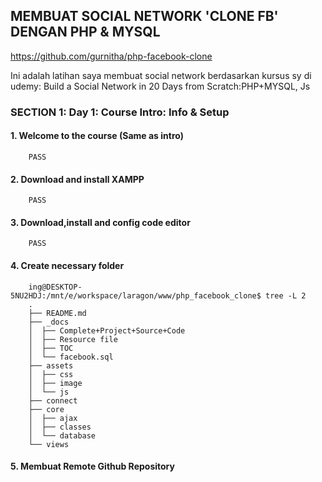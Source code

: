 ## MEMBUAT SOCIAL NETWORK 'CLONE FB' DENGAN PHP & MYSQL

https://github.com/gurnitha/php-facebook-clone

Ini adalah latihan saya membuat social network berdasarkan kursus sy di udemy: 
Build a Social Network in 20 Days from Scratch:PHP+MYSQL, Js  

### SECTION 1: Day 1: Course Intro: Info & Setup


#### 1. Welcome to the course (Same as intro)

		PASS 

#### 2. Download and install XAMPP

		PASS 

#### 3. Download,install and config code editor

		PASS 

#### 4. Create necessary folder

		ing@DESKTOP-5NU2HDJ:/mnt/e/workspace/laragon/www/php_facebook_clone$ tree -L 2
		.
		├── README.md
		├── _docs
		│  ├── Complete+Project+Source+Code
		│  ├── Resource file
		│  ├── TOC
		│  └── facebook.sql
		├── assets
		│  ├── css
		│  ├── image
		│  └── js
		├── connect
		├── core
		│  ├── ajax
		│  ├── classes
		│  └── database
		└── views

#### 5. Membuat Remote Github Repository

